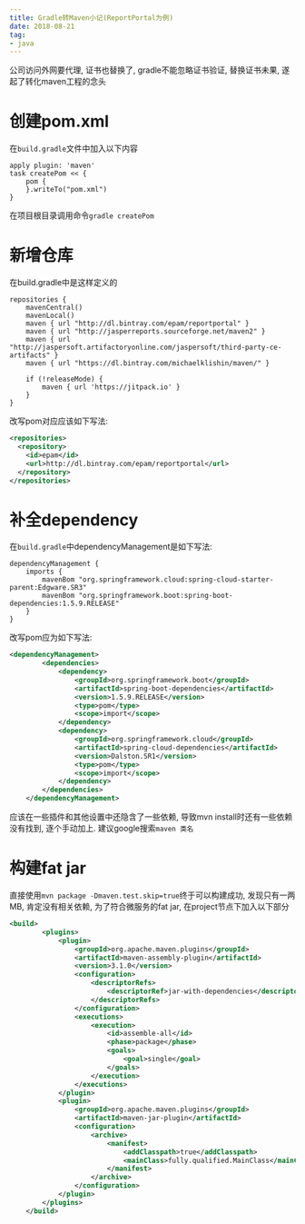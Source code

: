 ```yaml
---
title: Gradle转Maven小记(ReportPortal为例)
date: 2018-08-21
tag: 
- java
---
```

公司访问外网要代理, 证书也替换了, gradle不能忽略证书验证, 替换证书未果, 遂起了转化maven工程的念头
<!--more-->
# 创建pom.xml
在`build.gradle`文件中加入以下内容
```
apply plugin: 'maven'
task createPom << {
    pom {
    }.writeTo("pom.xml")
}
```
在项目根目录调用命令`gradle createPom`

# 新增仓库
在build.gradle中是这样定义的
```
repositories {
    mavenCentral()
    mavenLocal()
    maven { url "http://dl.bintray.com/epam/reportportal" }
    maven { url "http://jasperreports.sourceforge.net/maven2" }
    maven { url "http://jaspersoft.artifactoryonline.com/jaspersoft/third-party-ce-artifacts" }
    maven { url "https://dl.bintray.com/michaelklishin/maven/" }

    if (!releaseMode) {
        maven { url 'https://jitpack.io' }
    }
}
```
改写pom对应应该如下写法:
```xml
<repositories>  
  <repository>
    <id>epam</id>  
    <url>http://dl.bintray.com/epam/reportportal</url>  
  </repository>
</repositories>
```
# 补全dependency
在`build.gradle`中dependencyManagement是如下写法:
```
dependencyManagement {
    imports {
        mavenBom "org.springframework.cloud:spring-cloud-starter-parent:Edgware.SR3"
        mavenBom "org.springframework.boot:spring-boot-dependencies:1.5.9.RELEASE"
    }
}
```
改写pom应为如下写法:
```xml
<dependencyManagement>
        <dependencies>
            <dependency>
                <groupId>org.springframework.boot</groupId>
                <artifactId>spring-boot-dependencies</artifactId>
                <version>1.5.9.RELEASE</version>
                <type>pom</type>
                <scope>import</scope>
            </dependency>
            <dependency>
                <groupId>org.springframework.cloud</groupId>
                <artifactId>spring-cloud-dependencies</artifactId>
                <version>Dalston.SR1</version>
                <type>pom</type>
                <scope>import</scope>
            </dependency>
        </dependencies>
    </dependencyManagement>
```
应该在一些插件和其他设置中还隐含了一些依赖, 导致mvn install时还有一些依赖没有找到, 逐个手动加上. 建议google搜索`maven 类名`
# 构建fat jar
直接使用`mvn package -Dmaven.test.skip=true`终于可以构建成功, 发现只有一两MB, 肯定没有相关依赖, 为了符合微服务的fat jar, 在project节点下加入以下部分
```xml
<build>
        <plugins>
            <plugin>
                <groupId>org.apache.maven.plugins</groupId>
                <artifactId>maven-assembly-plugin</artifactId>
                <version>3.1.0</version>
                <configuration>
                    <descriptorRefs>
                        <descriptorRef>jar-with-dependencies</descriptorRef>
                    </descriptorRefs>
                </configuration>
                <executions>
                    <execution>
                        <id>assemble-all</id>
                        <phase>package</phase>
                        <goals>
                            <goal>single</goal>
                        </goals>
                    </execution>
                </executions>
            </plugin>
            <plugin>
                <groupId>org.apache.maven.plugins</groupId>
                <artifactId>maven-jar-plugin</artifactId>
                <configuration>
                    <archive>
                        <manifest>
                            <addClasspath>true</addClasspath>
                            <mainClass>fully.qualified.MainClass</mainClass>
                        </manifest>
                    </archive>
                </configuration>
            </plugin>
        </plugins>
    </build>
```
